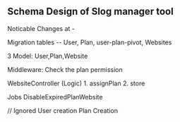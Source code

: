 ## Schema Design of Slog manager tool 

Noticable Changes at -

Migration tables --
    User, Plan, user-plan-pivot, Websites

3 Model:
    User,Plan,Website

Middleware:
    Check the plan permission 

WebsiteController (Logic)
    1. assignPlan
    2. store 

Jobs
    DisableExpiredPlanWebsite


// Ignored
User creation
Plan Creation 
